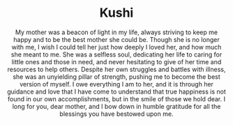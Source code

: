 ---
title: "Kushi"  # Add a page title.
subtitle: "My mother was a beacon of light in my life, always striving to keep me happy and to be the best mother she could be. Though she is no longer with me, I wish I could tell her just how deeply I loved her, and how much she meant to me. She was a selfless soul, dedicating her life to caring for little ones and those in need, and never hesitating to give of her time and resources to help others. Despite her own struggles and battles with illness, she was an unyielding pillar of strength, pushing me to become the best version of myself. I owe everything I am to her, and it is through her guidance and love that I have come to understand that true happiness is not found in our own accomplishments, but in the smile of those we hold dear. I long for you, dear mother, and I bow down in humble gratitude for all the blessings you have bestowed upon me."
summary: "Mom taught me selfless love."
---